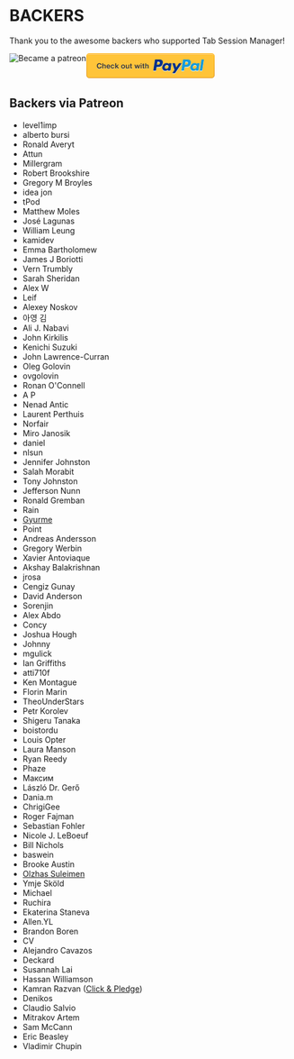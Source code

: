 # BACKERS

Thank you to the awesome backers who supported Tab Session Manager!

[<img src=https://c5.patreon.com/external/logo/become_a_patron_button.png alt="Became a patreon" height="44px" align="left">](https://www.patreon.com/sienori)
[<img src="other/promotion/badges/paypal.png" alt="Check out with PayPal">](https://www.paypal.me/sienoriExt)

## Backers via Patreon
- level1imp
- alberto bursi
- Ronald Averyt
- Attun
- Millergram
- Robert Brookshire
- Gregory M Broyles
- idea jon
- tPod
- Matthew Moles
- José Lagunas
- William Leung
- kamidev
- Emma Bartholomew
- James J Boriotti
- Vern Trumbly
- Sarah Sheridan
- Alex W
- Leif
- Alexey Noskov
- 아영 김
- Ali J. Nabavi
- John Kirkilis
- Kenichi Suzuki
- John Lawrence-Curran
- Oleg Golovin
- ovgolovin
- Ronan O'Connell
- A P
- Nenad Antic
- Laurent Perthuis
- Norfair
- Miro Janosik
- daniel
- nlsun
- Jennifer Johnston
- Salah Morabit
- Tony Johnston
- Jefferson Nunn
- Ronald Gremban
- Rain
- [Gyurme](https://github.com/gpg-dev)
- Point
- Andreas Andersson
- Gregory Werbin
- Xavier Antoviaque
- Akshay Balakrishnan
- jrosa
- Cengiz Gunay
- David Anderson
- Sorenjin
- Alex Abdo
- Concy
- Joshua Hough
- Johnny
- mgulick  
- Ian Griffiths
- atti710f
- Ken Montague
- Florin Marin
- TheoUnderStars
- Petr Korolev
- Shigeru Tanaka
- boistordu 
- Louis Opter
- Laura Manson
- Ryan Reedy
- Phaze
- Максим
- László Dr. Gerő
- Dania.m 
- ChrigiGee
- Roger Fajman
- Sebastian Fohler
- Nicole J. LeBoeuf
- Bill Nichols
- baswein
- Brooke Austin
- [Olzhas Suleimen](https://github.com/ykmnkmi)
- Ymje Sköld
- Michael
- Ruchira
- Ekaterina Staneva
- Allen.YL
- Brandon Boren
- CV
- Alejandro Cavazos
- Deckard
- Susannah Lai
- Hassan Williamson
- Kamran Razvan ([Click & Pledge](https://clickandpledge.com/))
- Denikos
- Claudio Salvio
- Mitrakov Artem
- Sam McCann
- Eric Beasley
- Vladimir Chupin
